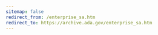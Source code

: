 ```yaml
---
sitemap: false 
redirect_from: /enterprise_sa.htm 
redirect_to: https://archive.ada.gov/enterprise_sa.htm 
---
```

